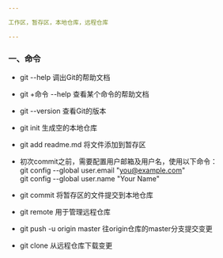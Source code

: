 ```yaml
---

工作区，暂存区，本地仓库，远程仓库 

---
```

### 一、命令
* git --help 调出Git的帮助文档  
* git +命令 --help 查看某个命令的帮助文档  
* git --version 查看Git的版本  
* git init 生成空的本地仓库  
* git add readme.md 将文件添加到暂存区   
* 初次commit之前，需要配置用户邮箱及用户名，使用以下命令：  
git config --global user.email "you@example.com"  
git config --global user.name "Your Name"

* git commit 将暂存区的文件提交到本地仓库
* git remote 用于管理远程仓库
* git push -u origin master 往origin仓库的master分支提交变更
* git clone 从远程仓库下载变更

   